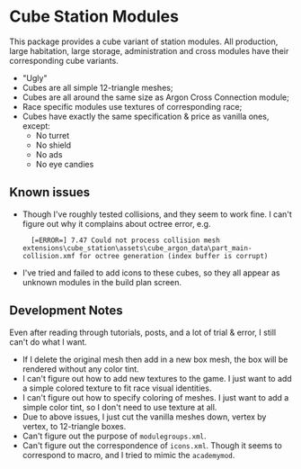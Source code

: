 # Cube Station Modules

This package provides a cube variant of station modules. All production, large
habitation, large storage, administration and cross modules have their
corresponding cube variants.

* "Ugly"
* Cubes are all simple 12-triangle meshes;
* Cubes are all around the same size as Argon Cross Connection module;
* Race specific modules use textures of corresponding race;
* Cubes have exactly the same specification & price as vanilla ones, except:
  - No turret
  - No shield
  - No ads
  - No eye candies

## Known issues

* Though I've roughly tested collisions, and they seem to work fine. I can't
  figure out why it complains about octree error, e.g.

        [=ERROR=] 7.47 Could not process collision mesh extensions\cube_station\assets\cube_argon_data\part_main-collision.xmf for octree generation (index buffer is corrupt)

* I've tried and failed to add icons to these cubes, so they all appear as
  unknown modules in the build plan screen.

## Development Notes

Even after reading through tutorials, posts, and a lot of trial & error, I still
can't do what I want.

* If I delete the original mesh then add in a new box mesh, the box will be
  rendered without any color tint.
* I can't figure out how to add new textures to the game. I just want to add a
  simple colored texture to fit race visual identities.
* I can't figure out how to specify coloring of meshes. I just want to add a
  simple color tint, so I don't need to use texture at all.
* Due to above issues, I just cut the vanilla meshes down, vertex by vertex, to
  12-triangle boxes.
* Can't figure out the purpose of `modulegroups.xml`.
* Can't figure out the correspondence of `icons.xml`. Though it seems to
  correspond to macro, and I tried to mimic the `academymod`.
